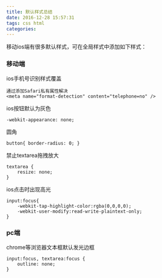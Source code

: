 ```yaml
---
title: 默认样式总结
date: 2016-12-28 15:57:31
tags: css html 
categories:
---
```

移动ios端有很多默认样式，可在全局样式中添加如下样式：
### 移动端
ios手机号识别样式覆盖

	通过添加Safari私有属性解决
	<meta name="format-detection" content="telephone=no" />
	

ios按钮默认为灰色

	-webkit-appearance: none;

<!--more-->

圆角

	button{ border-radius: 0; }
禁止textarea拖拽放大

	textarea {
	    resize: none;
	} 


ios点击时出现高光

	input:focus{
	    -webkit-tap-highlight-color:rgba(0,0,0,0);
	    -webkit-user-modify:read-write-plaintext-only;
	}
### pc端
chrome等浏览器文本框默认发光边框

	input:focus, textarea:focus {
	    outline: none;
	}





	